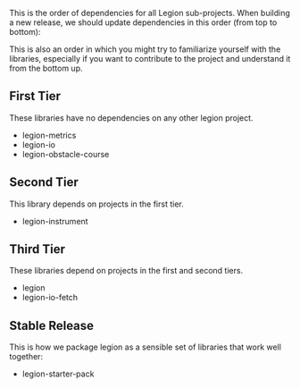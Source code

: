 
This is the order of dependencies for all Legion sub-projects. When building a
new release, we should update dependencies in this order (from top to bottom):

This is also an order in which you might try to familiarize yourself with
the libraries, especially if you want to contribute to the project and
understand it from the bottom up.

First Tier
----------

These libraries have no dependencies on any other legion project.

 * legion-metrics
 * legion-io
 * legion-obstacle-course

Second Tier
-----------

This library depends on projects in the first tier.

 * legion-instrument

Third Tier
----------

These libraries depend on projects in the first and second tiers.

 * legion
 * legion-io-fetch

Stable Release
--------------

This is how we package legion as a sensible set of libraries that
work well together:

 * legion-starter-pack
